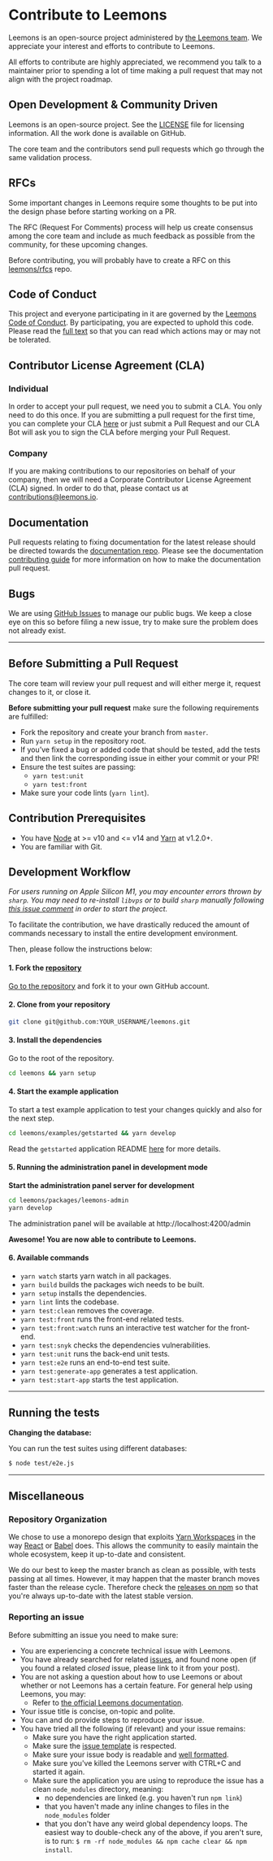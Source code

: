# Contribute to Leemons

Leemons is an open-source project administered by [the Leemons team](https://www.leemons.io/company). We appreciate your interest and efforts to contribute to Leemons.

All efforts to contribute are highly appreciated, we recommend you talk to a maintainer prior to spending a lot of time making a pull request that may not align with the project roadmap.

## Open Development & Community Driven

Leemons is an open-source project. See the [LICENSE](https://github.com/leemonade/leemons/blob/master/LICENSE) file for licensing information. All the work done is available on GitHub.

The core team and the contributors send pull requests which go through the same validation process.

## RFCs

Some important changes in Leemons require some thoughts to be put into the design phase before starting working on a PR.

The RFC (Request For Comments) process will help us create consensus among the core team and include as much feedback as possible from the community, for these upcoming changes.

Before contributing, you will probably have to create a RFC on this [leemons/rfcs](https://github.com/leemons/rfcs) repo.

## Code of Conduct

This project and everyone participating in it are governed by the [Leemons Code of Conduct](CODE_OF_CONDUCT.md). By participating, you are expected to uphold this code. Please read the [full text](CODE_OF_CONDUCT.md) so that you can read which actions may or may not be tolerated.

## Contributor License Agreement (CLA)

### Individual

In order to accept your pull request, we need you to submit a CLA. You only need to do this once. If you are submitting a pull request for the first time, you can complete your CLA [here](https://cla-assistant.io/) or just submit a Pull Request and our CLA Bot will ask you to sign the CLA before merging your Pull Request.

### Company

If you are making contributions to our repositories on behalf of your company, then we will need a Corporate Contributor License Agreement (CLA) signed. In order to do that, please contact us at [contributions@leemons.io](mailto:contributions@leemons.io).

## Documentation

Pull requests relating to fixing documentation for the latest release should be directed towards the [documentation repo](https://github.com/leemons/documentation). Please see the documentation [contributing guide](https://github.com/leemons/documentation/blob/main/CONTRIBUTING.md) for more information on how to make the documentation pull request.

## Bugs

We are using [GitHub Issues](https://github.com/leemonade/leemons/issues) to manage our public bugs. We keep a close eye on this so before filing a new issue, try to make sure the problem does not already exist.

---

## Before Submitting a Pull Request

The core team will review your pull request and will either merge it, request changes to it, or close it.

**Before submitting your pull request** make sure the following requirements are fulfilled:

- Fork the repository and create your branch from `master`.
- Run `yarn setup` in the repository root.
- If you’ve fixed a bug or added code that should be tested, add the tests and then link the corresponding issue in either your commit or your PR!
- Ensure the test suites are passing:
  - `yarn test:unit`
  - `yarn test:front`
- Make sure your code lints (`yarn lint`).

## Contribution Prerequisites

- You have [Node](https://nodejs.org/en/) at >= v10 and <= v14 and [Yarn](https://yarnpkg.com/en/) at v1.2.0+.
- You are familiar with Git.

## Development Workflow

_For users running on Apple Silicon M1, you may encounter errors thrown by `sharp`. You may need to re-install `libvps` or to build `sharp` manually following [this issue comment](https://github.com/lovell/sharp/issues/2460#issuecomment-751491241) in order to start the project._

To facilitate the contribution, we have drastically reduced the amount of commands necessary to install the entire development environment.

Then, please follow the instructions below:

#### 1. Fork the [repository](https://github.com/leemonade/leemons)

[Go to the repository](https://github.com/leemonade/leemons) and fork it to your own GitHub account.

#### 2. Clone from your repository

```bash
git clone git@github.com:YOUR_USERNAME/leemons.git
```

#### 3. Install the dependencies

Go to the root of the repository.

```bash
cd leemons && yarn setup
```

#### 4. Start the example application

To start a test example application to test your changes quickly and also for the next step.

```bash
cd leemons/examples/getstarted && yarn develop
```

Read the `getstarted` application README [here](./examples/getstarted/README.md) for more details.

#### 5. Running the administration panel in development mode

**Start the administration panel server for development**

```bash
cd leemons/packages/leemons-admin
yarn develop
```

The administration panel will be available at http://localhost:4200/admin

**Awesome! You are now able to contribute to Leemons.**

#### 6. Available commands

- `yarn watch` starts yarn watch in all packages.
- `yarn build` builds the packages wich needs to be built.
- `yarn setup` installs the dependencies.
- `yarn lint` lints the codebase.
- `yarn test:clean` removes the coverage.
- `yarn test:front` runs the front-end related tests.
- `yarn test:front:watch` runs an interactive test watcher for the front-end.
- `yarn test:snyk` checks the dependencies vulnerabilities.
- `yarn test:unit` runs the back-end unit tests.
- `yarn test:e2e` runs an end-to-end test suite.
- `yarn test:generate-app` generates a test application.
- `yarn test:start-app` starts the test application.

---

## Running the tests

**Changing the database:**

You can run the test suites using different databases:

```bash
$ node test/e2e.js
```

---

## Miscellaneous

### Repository Organization

We chose to use a monorepo design that exploits [Yarn Workspaces](https://yarnpkg.com/en/docs/workspaces) in the way [React](https://github.com/facebook/react/tree/master/packages) or [Babel](https://github.com/babel/babel/tree/master/packages) does. This allows the community to easily maintain the whole ecosystem, keep it up-to-date and consistent.

We do our best to keep the master branch as clean as possible, with tests passing at all times. However, it may happen that the master branch moves faster than the release cycle. Therefore check the [releases on npm](https://www.npmjs.com/package/leemons) so that you're always up-to-date with the latest stable version.

### Reporting an issue

Before submitting an issue you need to make sure:

- You are experiencing a concrete technical issue with Leemons.
- You have already searched for related [issues](https://github.com/leemonade/leemons/issues), and found none open (if you found a related _closed_ issue, please link to it from your post).
- You are not asking a question about how to use Leemons or about whether or not Leemons has a certain feature. For general help using Leemons, you may:
  - Refer to [the official Leemons documentation](https://www.leemons.io).
- Your issue title is concise, on-topic and polite.
- You can and do provide steps to reproduce your issue.
- You have tried all the following (if relevant) and your issue remains:
  - Make sure you have the right application started.
  - Make sure the [issue template](.github/ISSUE_TEMPLATE) is respected.
  - Make sure your issue body is readable and [well formatted](https://guides.github.com/features/mastering-markdown).
  - Make sure you've killed the Leemons server with CTRL+C and started it again.
  - Make sure the application you are using to reproduce the issue has a clean `node_modules` directory, meaning:
    - no dependencies are linked (e.g. you haven't run `npm link`)
    - that you haven't made any inline changes to files in the `node_modules` folder
    - that you don't have any weird global dependency loops. The easiest way to double-check any of the above, if you aren't sure, is to run: `$ rm -rf node_modules && npm cache clear && npm install`.
